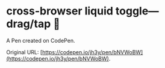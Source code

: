 # cross-browser liquid toggle— drag/tap 🤙

A Pen created on CodePen.

Original URL: [https://codepen.io/jh3y/pen/bNVWoBW](https://codepen.io/jh3y/pen/bNVWoBW).

